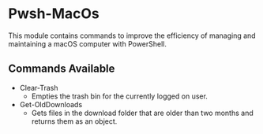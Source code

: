 # Pwsh-MacOs

This module contains commands to improve the efficiency of managing and maintaining a macOS computer with PowerShell.

## Commands Available

- Clear-Trash
  - Empties the trash bin for the currently logged on user.
- Get-OldDownloads
  - Gets files in the download folder that are older than two months and returns them as an object.